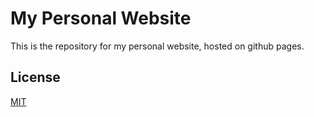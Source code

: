 # My Personal Website

This is the repository for my personal website, hosted on github pages.

## License

[MIT](http://opensource.org/licenses/MIT)
